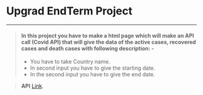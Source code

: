 # Upgrad EndTerm Project
***
> #### In this project you have to make a html page which will make an API call **(Covid API)** that will give the data of the active cases, recovered cases and death cases with following description: -
>
> - You have to take Country name.
> - In second input you have to give the starting date.
> - In the second input you have to give the end date.
>



> **API** [Link](https://api.covid19api.com/country/${country}?from=${dateOne}T00:00:00Z&to=${dateTwo}T00:00:00Z).